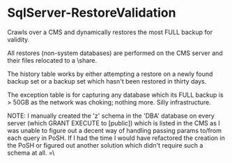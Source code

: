 # SqlServer-RestoreValidation
Crawls over a CMS and dynamically restores the most FULL backup for validity.

All restores (non-system databases) are performed on the CMS server and their files relocated to a \\share. 

The history table works by either attempting a restore on a newly found backup set or a backup set which hasn't been restored in thirty days.

The exception table is for capturing any database which its FULL backup is > 50GB as the network was choking; nothing more. Silly infrastructure. 

NOTE: I manually created the 'z' schema in the 'DBA' database on every server (which GRANT EXECUTE to [public]) which is listed in the CMS as I was unable to figure out a decent way of handling passing params to/from each query in PoSH. If I had the time I would have refactored the creation in the PoSH or figured out another solution which didn't require such a schema at all. =\
